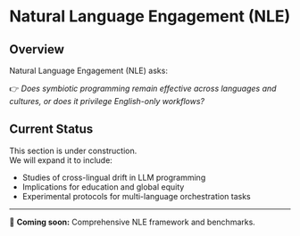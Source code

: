 # Natural Language Engagement (NLE)

## Overview

Natural Language Engagement (NLE) asks:

👉 *Does symbiotic programming remain effective across languages and cultures, or does it privilege English-only workflows?*

## Current Status

This section is under construction.  
We will expand it to include:

- Studies of cross-lingual drift in LLM programming  
- Implications for education and global equity  
- Experimental protocols for multi-language orchestration tasks  

---

🚧 **Coming soon:** Comprehensive NLE framework and benchmarks.
